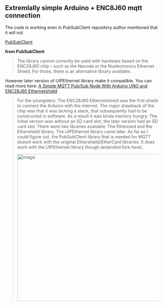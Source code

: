 ## Extremlally simple Arduino  + ENC8J60 mqtt connection

The code is working even in PubSubClient repository author mentioned that it will not

[PubSubClient](https://github.com/knolleary/pubsubclient) 

**from PubSubClient**

> The library cannot currently be used with hardware based on the ENC28J60 chip – such as the Nanode or the Nuelectronics Ethernet Shield. For those, there is an alternative library available.


However later version of UIPEthernet library make it compatible. You can read more here:
[A Simple MQTT Pub/Sub Node With Arduino UNO and ENC28J60 Ethernetshield](https://www.instructables.com/A-Simple-MQTT-PubSub-Node-With-Arduino-UNO-and-ENC/)


>For the youngsters: The ENC28J60 Ethernetshield was the first shield to connect the Arduino with the internet. The major drawback of the chip was that it was lacking a stack, that subsequently had to be constructed in software. As a result it was kinda memory hungry. The initial version was without an SD card slot, the later version had an SD card slot. There were two libraries available: The Ethercard and the Ethershield library. The UIPEthernet library came later. As far as I could figure out, the PubSubClient library that is needed for MQTT doesnt work with the original Ethershield/EtherCard libraries. It does work with the UIPEthernet library though (extended fork here).
>
><img width="483" alt="image" src="https://github.com/piotr-galas/mqtt-arduino-enc8j60/assets/6728577/157ebf79-27be-4432-ab77-ba44232cca88">
